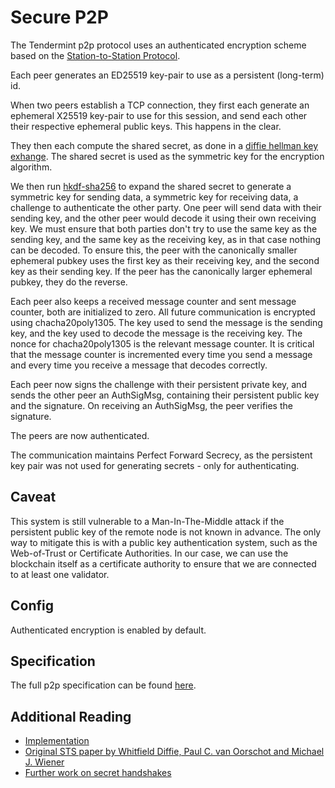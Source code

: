 # Secure P2P

The Tendermint p2p protocol uses an authenticated encryption scheme
based on the [Station-to-Station
Protocol](https://en.wikipedia.org/wiki/Station-to-Station_protocol).

Each peer generates an ED25519 key-pair to use as a persistent
(long-term) id.

When two peers establish a TCP connection, they first each generate an
ephemeral X25519 key-pair to use for this session, and send each other
their respective ephemeral public keys. This happens in the clear.

They then each compute the shared secret, as done in a [diffie hellman
key exhange](https://en.wikipedia.org/wiki/Diffie%E2%80%93Hellman_key_exchange).
The shared secret is used as the symmetric key for the encryption algorithm.

We then run [hkdf-sha256](https://en.wikipedia.org/wiki/HKDF) to expand the
shared secret to generate a symmetric key for sending data,
a symmetric key for receiving data,
a challenge to authenticate the other party.
One peer will send data with their sending key, and the other peer
would decode it using their own receiving key.
We must ensure that both parties don't try to use the same key as the sending
key, and the same key as the receiving key, as in that case nothing can be
decoded.
To ensure this, the peer with the canonically smaller ephemeral pubkey
uses the first key as their receiving key, and the second key as their sending key.
If the peer has the canonically larger ephemeral pubkey, they do the reverse.

Each peer also keeps a received message counter and sent message counter, both
are initialized to zero.
All future communication is encrypted using chacha20poly1305.
The key used to send the message is the sending key, and the key used to decode
the message is the receiving key.
The nonce for chacha20poly1305 is the relevant message counter.
It is critical that the message counter is incremented every time you send a
message and every time you receive a message that decodes correctly.

Each peer now signs the challenge with their persistent private key, and
sends the other peer an AuthSigMsg, containing their persistent public
key and the signature. On receiving an AuthSigMsg, the peer verifies the
signature.

The peers are now authenticated.

The communication maintains Perfect Forward Secrecy, as
the persistent key pair was not used for generating secrets - only for
authenticating.

## Caveat

This system is still vulnerable to a Man-In-The-Middle attack if the
persistent public key of the remote node is not known in advance. The
only way to mitigate this is with a public key authentication system,
such as the Web-of-Trust or Certificate Authorities. In our case, we can
use the blockchain itself as a certificate authority to ensure that we
are connected to at least one validator.

## Config

Authenticated encryption is enabled by default.

## Specification

The full p2p specification can be found [here](https://github.com/torusresearch/tendermint/tree/master/docs/spec/p2p).

## Additional Reading

- [Implementation](https://github.com/torusresearch/tendermint/blob/64bae01d007b5bee0d0827ab53259ffd5910b4e6/p2p/conn/secret_connection.go#L47)
- [Original STS paper by Whitfield Diffie, Paul C. van Oorschot and
  Michael J.
  Wiener](http://citeseerx.ist.psu.edu/viewdoc/download?doi=10.1.1.216.6107&rep=rep1&type=pdf)
- [Further work on secret
  handshakes](https://dominictarr.github.io/secret-handshake-paper/shs.pdf)
